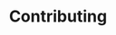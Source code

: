 ---
title: Contributing
layout: docs
permalink: "/docs/contributing/"
redirect_to: https://github.com/citrusframework/citrus/blob/master/CONTRIBUTING.md
---